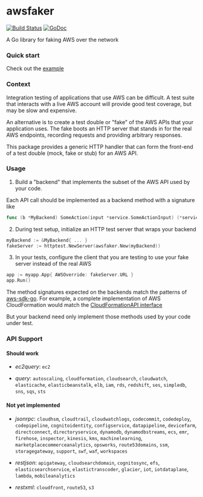 # awsfaker
[![Build Status](https://api.travis-ci.org/rosenhouse/awsfaker.png?branch=master)](http://travis-ci.org/rosenhouse/awsfaker)
[![GoDoc](https://godoc.org/github.com/rosenhouse/awsfaker?status.svg)](https://godoc.org/github.com/rosenhouse/awsfaker)

A Go library for faking AWS over the network

### Quick start
Check out the [example](example_test.go)

### Context
Integration testing of applications that use AWS can be difficult.  A test suite that interacts with a live AWS account will provide good test coverage, but may be slow and expensive.

An alternative is to create a test double or "fake" of the AWS APIs that your application uses.  The fake boots an HTTP server that stands in for the real AWS endpoints, recording requests and providing arbitrary responses.

This package provides a generic HTTP handler that can form the front-end of a test double (mock, fake or stub) for an AWS API.

### Usage
1. Build a "backend" that implements the subset of the AWS API used by your code.
  
  Each API call should be implemented as a backend method with a signature like
  ```go
  func (b *MyBackend) SomeAction(input *service.SomeActionInput) (*service.SomeActionOutput, error)
  ```
  
2. During test setup, initialize an HTTP test server that wraps your backend
  ```go
  myBackend := &MyBackend{ ... }
  fakeServer := httptest.NewServer(awsfaker.New(myBackend))
  ```
  
3. In your tests, configure the client that you are testing to use your fake server instead of the real AWS
  ```go
  app := myapp.App{ AWSOverride: fakeServer.URL }
  app.Run()
  ```

The method signatures expected on the backends match the patterns of [aws-sdk-go](https://github.com/aws/aws-sdk-go).  For example, a complete implementation of AWS CloudFormation would match the [CloudFormationAPI interface](https://github.com/aws/aws-sdk-go/blob/master/service/cloudformation/cloudformationiface/interface.go)

But your backend need only implement those methods used by your code under test.

### API Support

#### Should work
- *ec2query*: `ec2`

- *query*: `autoscaling`, `cloudformation`, `cloudsearch`, `cloudwatch`, `elasticache`, `elasticbeanstalk`, `elb`, `iam`, `rds`, `redshift`, `ses`, `simpledb`, `sns`, `sqs`, `sts`

#### Not yet implemented
- *jsonrpc*: `cloudhsm`, `cloudtrail`, `cloudwatchlogs`, `codecommit`, `codedeploy`, `codepipeline`, `cognitoidentity`, `configservice`, `datapipeline`, `devicefarm`, `directconnect`, `directoryservice`, `dynamodb`, `dynamodbstreams`, `ecs`, `emr`, `firehose`, `inspector`, `kinesis`, `kms`, `machinelearning`, `marketplacecommerceanalytics`, `opsworks`, `route53domains`, `ssm`, `storagegateway`, `support`, `swf`, `waf`, `workspaces`

- *restjson*: `apigateway`, `cloudsearchdomain`, `cognitosync`, `efs`, `elasticsearchservice`, `elastictranscoder`, `glacier`, `iot`, `iotdataplane`, `lambda`, `mobileanalytics`

- *restxml*: `cloudfront`, `route53`, `s3`

